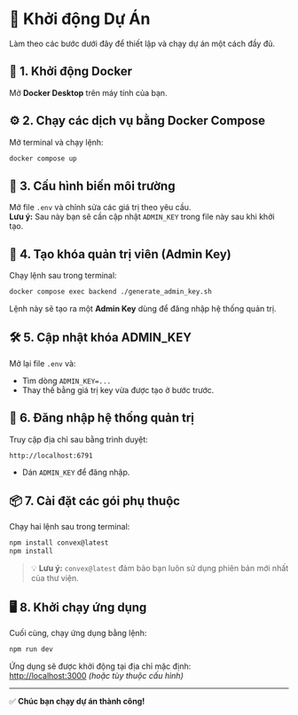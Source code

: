 # 🚀 Khởi động Dự Án

Làm theo các bước dưới đây để thiết lập và chạy dự án một cách đầy đủ.

## 🐳 1. Khởi động Docker

Mở **Docker Desktop** trên máy tính của bạn.

## ⚙️ 2. Chạy các dịch vụ bằng Docker Compose

Mở terminal và chạy lệnh:

```bash
docker compose up
```

## 📝 3. Cấu hình biến môi trường

Mở file `.env` và chỉnh sửa các giá trị theo yêu cầu.  
**Lưu ý:** Sau này bạn sẽ cần cập nhật `ADMIN_KEY` trong file này sau khi khởi tạo.

## 🔑 4. Tạo khóa quản trị viên (Admin Key)

Chạy lệnh sau trong terminal:

```bash
docker compose exec backend ./generate_admin_key.sh
```

Lệnh này sẽ tạo ra một **Admin Key** dùng để đăng nhập hệ thống quản trị.

## 🛠️ 5. Cập nhật khóa ADMIN_KEY

Mở lại file `.env` và:

- Tìm dòng `ADMIN_KEY=...`
- Thay thế bằng giá trị key vừa được tạo ở bước trước.

## 🔐 6. Đăng nhập hệ thống quản trị

Truy cập địa chỉ sau bằng trình duyệt:

```
http://localhost:6791
```

- Dán `ADMIN_KEY` để đăng nhập.

## 📦 7. Cài đặt các gói phụ thuộc

Chạy hai lệnh sau trong terminal:

```bash
npm install convex@latest
npm install
```

> 💡 **Lưu ý:** `convex@latest` đảm bảo bạn luôn sử dụng phiên bản mới nhất của thư viện.

## 🖥️ 8. Khởi chạy ứng dụng

Cuối cùng, chạy ứng dụng bằng lệnh:

```bash
npm run dev
```

Ứng dụng sẽ được khởi động tại địa chỉ mặc định:  
[http://localhost:3000](http://localhost:3000) *(hoặc tùy thuộc cấu hình)*

---

✅ **Chúc bạn chạy dự án thành công!**
